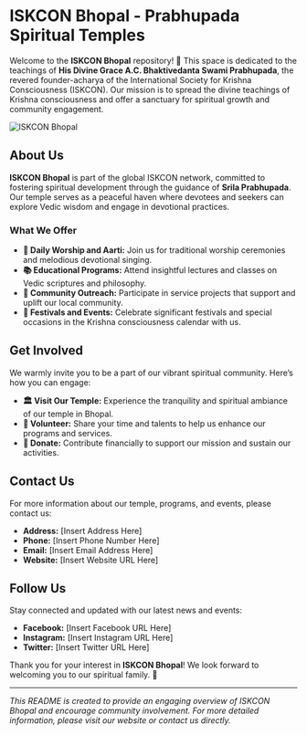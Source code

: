 # ISKCON Bhopal - Prabhupada Spiritual Temples

Welcome to the **ISKCON Bhopal** repository! 🌟 This space is dedicated to the teachings of **His Divine Grace A.C. Bhaktivedanta Swami Prabhupada**, the revered founder-acharya of the International Society for Krishna Consciousness (ISKCON). Our mission is to spread the divine teachings of Krishna consciousness and offer a sanctuary for spiritual growth and community engagement.

![ISKCON Bhopal](https://example.com/your-image.jpg) <!-- Replace with your image URL -->

## About Us

**ISKCON Bhopal** is part of the global ISKCON network, committed to fostering spiritual development through the guidance of **Srila Prabhupada**. Our temple serves as a peaceful haven where devotees and seekers can explore Vedic wisdom and engage in devotional practices.

### What We Offer

- **🌺 Daily Worship and Aarti:** Join us for traditional worship ceremonies and melodious devotional singing.
- **📚 Educational Programs:** Attend insightful lectures and classes on Vedic scriptures and philosophy.
- **🤝 Community Outreach:** Participate in service projects that support and uplift our local community.
- **🎉 Festivals and Events:** Celebrate significant festivals and special occasions in the Krishna consciousness calendar with us.

## Get Involved

We warmly invite you to be a part of our vibrant spiritual community. Here’s how you can engage:

- **🏛️ Visit Our Temple:** Experience the tranquility and spiritual ambiance of our temple in Bhopal.
- **👐 Volunteer:** Share your time and talents to help us enhance our programs and services.
- **💸 Donate:** Contribute financially to support our mission and sustain our activities.

## Contact Us

For more information about our temple, programs, and events, please contact us:

- **Address:** [Insert Address Here]
- **Phone:** [Insert Phone Number Here]
- **Email:** [Insert Email Address Here]
- **Website:** [Insert Website URL Here]

## Follow Us

Stay connected and updated with our latest news and events:

- **Facebook:** [Insert Facebook URL Here]
- **Instagram:** [Insert Instagram URL Here]
- **Twitter:** [Insert Twitter URL Here]

Thank you for your interest in **ISKCON Bhopal**! We look forward to welcoming you to our spiritual family. 🙏

---

*This README is created to provide an engaging overview of ISKCON Bhopal and encourage community involvement. For more detailed information, please visit our website or contact us directly.*
